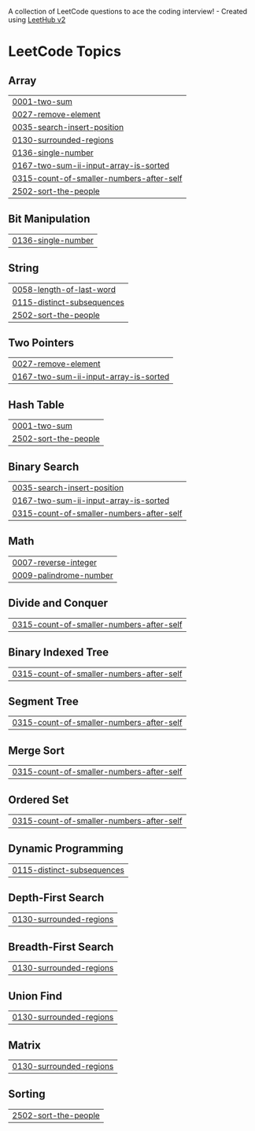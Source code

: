 A collection of LeetCode questions to ace the coding interview! - Created using [LeetHub v2](https://github.com/arunbhardwaj/LeetHub-2.0)
<!---LeetCode Topics Start-->
# LeetCode Topics
## Array
|  |
| ------- |
| [0001-two-sum](https://github.com/taher-dev/DSA-Practice/tree/master/0001-two-sum) |
| [0027-remove-element](https://github.com/taher-dev/DSA-Practice/tree/master/0027-remove-element) |
| [0035-search-insert-position](https://github.com/taher-dev/DSA-Practice/tree/master/0035-search-insert-position) |
| [0130-surrounded-regions](https://github.com/taher-dev/DSA-Practice/tree/master/0130-surrounded-regions) |
| [0136-single-number](https://github.com/taher-dev/DSA-Practice/tree/master/0136-single-number) |
| [0167-two-sum-ii-input-array-is-sorted](https://github.com/taher-dev/DSA-Practice/tree/master/0167-two-sum-ii-input-array-is-sorted) |
| [0315-count-of-smaller-numbers-after-self](https://github.com/taher-dev/DSA-Practice/tree/master/0315-count-of-smaller-numbers-after-self) |
| [2502-sort-the-people](https://github.com/taher-dev/DSA-Practice/tree/master/2502-sort-the-people) |
## Bit Manipulation
|  |
| ------- |
| [0136-single-number](https://github.com/taher-dev/DSA-Practice/tree/master/0136-single-number) |
## String
|  |
| ------- |
| [0058-length-of-last-word](https://github.com/taher-dev/DSA-Practice/tree/master/0058-length-of-last-word) |
| [0115-distinct-subsequences](https://github.com/taher-dev/DSA-Practice/tree/master/0115-distinct-subsequences) |
| [2502-sort-the-people](https://github.com/taher-dev/DSA-Practice/tree/master/2502-sort-the-people) |
## Two Pointers
|  |
| ------- |
| [0027-remove-element](https://github.com/taher-dev/DSA-Practice/tree/master/0027-remove-element) |
| [0167-two-sum-ii-input-array-is-sorted](https://github.com/taher-dev/DSA-Practice/tree/master/0167-two-sum-ii-input-array-is-sorted) |
## Hash Table
|  |
| ------- |
| [0001-two-sum](https://github.com/taher-dev/DSA-Practice/tree/master/0001-two-sum) |
| [2502-sort-the-people](https://github.com/taher-dev/DSA-Practice/tree/master/2502-sort-the-people) |
## Binary Search
|  |
| ------- |
| [0035-search-insert-position](https://github.com/taher-dev/DSA-Practice/tree/master/0035-search-insert-position) |
| [0167-two-sum-ii-input-array-is-sorted](https://github.com/taher-dev/DSA-Practice/tree/master/0167-two-sum-ii-input-array-is-sorted) |
| [0315-count-of-smaller-numbers-after-self](https://github.com/taher-dev/DSA-Practice/tree/master/0315-count-of-smaller-numbers-after-self) |
## Math
|  |
| ------- |
| [0007-reverse-integer](https://github.com/taher-dev/DSA-Practice/tree/master/0007-reverse-integer) |
| [0009-palindrome-number](https://github.com/taher-dev/DSA-Practice/tree/master/0009-palindrome-number) |
## Divide and Conquer
|  |
| ------- |
| [0315-count-of-smaller-numbers-after-self](https://github.com/taher-dev/DSA-Practice/tree/master/0315-count-of-smaller-numbers-after-self) |
## Binary Indexed Tree
|  |
| ------- |
| [0315-count-of-smaller-numbers-after-self](https://github.com/taher-dev/DSA-Practice/tree/master/0315-count-of-smaller-numbers-after-self) |
## Segment Tree
|  |
| ------- |
| [0315-count-of-smaller-numbers-after-self](https://github.com/taher-dev/DSA-Practice/tree/master/0315-count-of-smaller-numbers-after-self) |
## Merge Sort
|  |
| ------- |
| [0315-count-of-smaller-numbers-after-self](https://github.com/taher-dev/DSA-Practice/tree/master/0315-count-of-smaller-numbers-after-self) |
## Ordered Set
|  |
| ------- |
| [0315-count-of-smaller-numbers-after-self](https://github.com/taher-dev/DSA-Practice/tree/master/0315-count-of-smaller-numbers-after-self) |
## Dynamic Programming
|  |
| ------- |
| [0115-distinct-subsequences](https://github.com/taher-dev/DSA-Practice/tree/master/0115-distinct-subsequences) |
## Depth-First Search
|  |
| ------- |
| [0130-surrounded-regions](https://github.com/taher-dev/DSA-Practice/tree/master/0130-surrounded-regions) |
## Breadth-First Search
|  |
| ------- |
| [0130-surrounded-regions](https://github.com/taher-dev/DSA-Practice/tree/master/0130-surrounded-regions) |
## Union Find
|  |
| ------- |
| [0130-surrounded-regions](https://github.com/taher-dev/DSA-Practice/tree/master/0130-surrounded-regions) |
## Matrix
|  |
| ------- |
| [0130-surrounded-regions](https://github.com/taher-dev/DSA-Practice/tree/master/0130-surrounded-regions) |
## Sorting
|  |
| ------- |
| [2502-sort-the-people](https://github.com/taher-dev/DSA-Practice/tree/master/2502-sort-the-people) |
<!---LeetCode Topics End-->